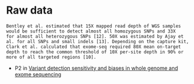 # Raw data
```
Bentley et al. estimated that 15X mapped read depth of WGS samples would be sufficient to detect almost all homozygous SNPs and 33X
for almost all heterozygous SNPs [12]. 50X was estimated by Ajay et al. for all SNPs and small indels [13]. Depending on the capture kit, Clark et al. calculated that exome-seq required 80X mean on-target depth to reach the common threshold of 10X per-site depth in 90% or more of all targeted regions [10].
```
- P2 in [Variant detection sensitivity and biases in whole genome and exome sequencing](https://www.ncbi.nlm.nih.gov/pmc/articles/PMC4122774/)
